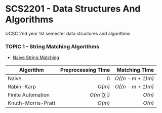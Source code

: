 # SCS2201 - Data Structures And Algorithms
UCSC 2nd year 1st semester data structures and algorithms

### TOPIC 1 - String Matching Algorithms
- [Naive String Matching](https://github.com/Gravewalker666/SCS2201-Data-Structures-and-Algorithms/blob/main/stringMatching/NaiveAlgorithm.java)

| Algorithm | Preprocessing TIme | Matching TIme
| ---- | ----: | ----: |
| Naive | 0 | *O((n - m + 1)m)* |
| Rabin-Karp | *O(m)* | *O((n - m + 1)m)* |
| Finite Automation | *O(m* &#124;∑&#124;*)* | *O(n)* |
| Knuth-Morris-Pratt | *O(m)* | *O(n)* |
